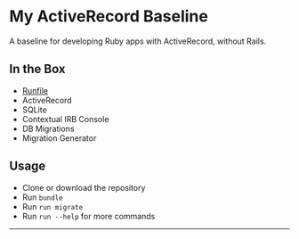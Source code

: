 My ActiveRecord Baseline
==================================================

A baseline for developing Ruby apps with ActiveRecord, without Rails.


In the Box
--------------------------------------------------

- [Runfile]
- ActiveRecord
- SQLite
- Contextual IRB Console
- DB Migrations
- Migration Generator


Usage
--------------------------------------------------

- Clone or download the repository
- Run `bundle`
- Run `run migrate`
- Run `run --help` for more commands


---

[Runfile]: https://github.com/DannyBen/runfile